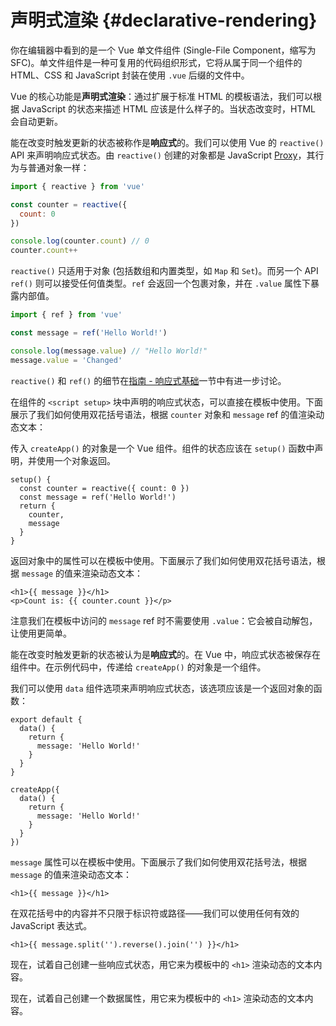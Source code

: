# 声明式渲染 {#declarative-rendering}

<div class="sfc">

你在编辑器中看到的是一个 Vue 单文件组件 (Single-File Component，缩写为 SFC)。单文件组件是一种可复用的代码组织形式，它将从属于同一个组件的 HTML、CSS 和 JavaScript 封装在使用 `.vue` 后缀的文件中。

</div>

Vue 的核心功能是**声明式渲染**：通过扩展于标准 HTML 的模板语法，我们可以根据 JavaScript 的状态来描述 HTML 应该是什么样子的。当状态改变时，HTML 会自动更新。

<div class="composition-api">

能在改变时触发更新的状态被称作是**响应式**的。我们可以使用 Vue 的 `reactive()` API 来声明响应式状态。由 `reactive()` 创建的对象都是 JavaScript [Proxy](https://developer.mozilla.org/en-US/docs/Web/JavaScript/Reference/Global_Objects/Proxy)，其行为与普通对象一样：

```js
import { reactive } from 'vue'

const counter = reactive({
  count: 0
})

console.log(counter.count) // 0
counter.count++
```

`reactive()` 只适用于对象 (包括数组和内置类型，如 `Map` 和 `Set`)。而另一个 API `ref()` 则可以接受任何值类型。`ref` 会返回一个包裹对象，并在 `.value` 属性下暴露内部值。

```js
import { ref } from 'vue'

const message = ref('Hello World!')

console.log(message.value) // "Hello World!"
message.value = 'Changed'
```

`reactive()` 和 `ref()` 的细节在<a target="_blank" href="/guide/essentials/reactivity-fundamentals.html">指南 - 响应式基础</a>一节中有进一步讨论。

<div class="sfc">

在组件的 `<script setup>` 块中声明的响应式状态，可以直接在模板中使用。下面展示了我们如何使用双花括号语法，根据 `counter` 对象和 `message` ref 的值渲染动态文本：

</div>

<div class="html">

传入 `createApp()` 的对象是一个 Vue 组件。组件的状态应该在 `setup()` 函数中声明，并使用一个对象返回。

```js{2,5}
setup() {
  const counter = reactive({ count: 0 })
  const message = ref('Hello World!')
  return {
    counter,
    message
  }
}
```

返回对象中的属性可以在模板中使用。下面展示了我们如何使用双花括号语法，根据 `message` 的值来渲染动态文本：

</div>

```vue-html
<h1>{{ message }}</h1>
<p>Count is: {{ counter.count }}</p>
```

注意我们在模板中访问的 `message` ref 时不需要使用 `.value`：它会被自动解包，让使用更简单。

</div>

<div class="options-api">

能在改变时触发更新的状态被认为是**响应式**的。在 Vue 中，响应式状态被保存在组件中。<span class="html">在示例代码中，传递给 `createApp()` 的对象是一个组件。</span>

我们可以使用 `data` 组件选项来声明响应式状态，该选项应该是一个返回对象的函数：

<div class="sfc">

```js{3-5}
export default {
  data() {
    return {
      message: 'Hello World!'
    }
  }
}
```

</div>
<div class="html">

```js{3-5}
createApp({
  data() {
    return {
      message: 'Hello World!'
    }
  }
})
```

</div>

`message` 属性可以在模板中使用。下面展示了我们如何使用双花括号法，根据 `message` 的值来渲染动态文本：

```vue-html
<h1>{{ message }}</h1>
```

</div>

在双花括号中的内容并不只限于标识符或路径——我们可以使用任何有效的 JavaScript 表达式。

```vue-html
<h1>{{ message.split('').reverse().join('') }}</h1>
```

<div class="composition-api">

现在，试着自己创建一些响应式状态，用它来为模板中的 `<h1>` 渲染动态的文本内容。

</div>

<div class="options-api">

现在，试着自己创建一个数据属性，用它来为模板中的 `<h1>` 渲染动态的文本内容。

</div>
